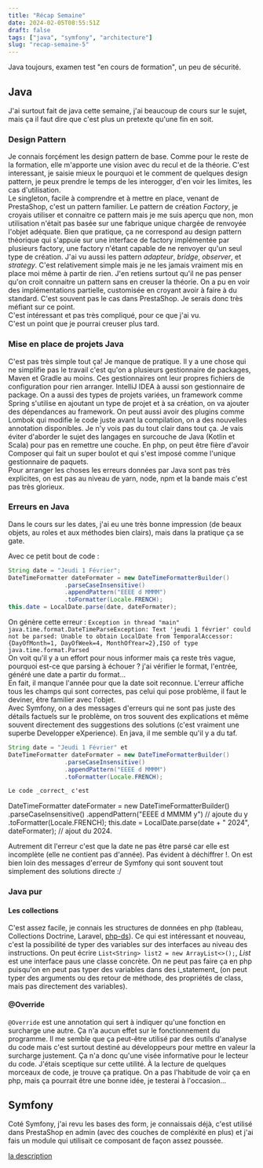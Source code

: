 ```yaml
---
title: "Récap Semaine"
date: 2024-02-05T08:55:51Z
draft: false
tags: ["java", "symfony", "architecture"]
slug: "recap-semaine-5"
---
```


Java toujours, examen test "en cours de formation", un peu de sécurité.

<!--more-->

## Java

J'ai surtout fait de java cette semaine, j'ai beaucoup de cours sur le sujet, mais ça il faut dire que c'est plus un pretexte qu'une fin en soit.

### Design Pattern

Je connais forçément les design pattern de base. Comme pour le reste de la formation, elle m'apporte une vision avec du recul et de la théorie. C'est interessant, je saisie mieux le pourquoi et le comment de quelques design pattern, je peux prendre le temps de les interogger, d'en voir les limites, les cas d'utilisation.  
Le singleton, facile à comprendre et à mettre en place, venant de PrestaShop, c'est un pattern familier.  Le pattern de création _Factory_, je croyais utiliser et connaitre ce pattern mais je me suis aperçu que non, mon utilisation n'était pas basée sur une fabrique unique chargée de renvoyée l'objet adéquate. Bien que pratique, ça ne correspond au design pattern théorique qui s'appuie sur une interface de factory implémentée par plusieurs factory, une factory n'étant capable de ne renvoyer qu'un seul type de création.
J'ai vu aussi les pattern _adapteur_, _bridge_, _observer_, et _strategy_. C'est relativement simple mais je ne les jamais vraiment mis en place moi même à partir de rien.  J'en retiens surtout qu'il ne pas penser qu'on croit connaitre un pattern sans en creuser la théorie. On a pu en voir des implémentations partielle, customisée en croyant avoir à faire à du standard. C'est souvent pas le cas dans PrestaShop. Je serais donc très méfiant sur ce point.  
C'est intéressant et pas très compliqué, pour ce que j'ai vu.  
C'est un point que je pourrai creuser plus tard.

### Mise en place de projets Java

C'est pas très simple tout ça! Je manque de pratique. Il y a une chose qui ne simplifie pas le travail c'est qu'on a plusieurs gestionnaire de packages, Maven et Gradle au moins. Ces gestionnaires ont leur propres fichiers de configuration pour rien arranger. IntelliJ IDEA à aussi son gestionnaire de package. On a aussi des types de projets variées, un framework comme Spring s'utilise en ajoutant un type de projet et à sa création, on va ajouter des dépendances au framework. On peut aussi avoir des plugins comme Lombok qui modifie le code juste avant la compilation, on a des nouvelles annotation disponibles. Je n'y vois pas du tout clair dans tout ça.  Je vais éviter d'aborder le sujet des langages en surcouche de Java (Kotlin et Scala) pour pas en remettre une couche.
En php, on peut être fière d'avoir Composer qui fait un super boulot et qui s'est imposé comme l'unique gestionnaire de paquets.  
Pour arranger les choses les erreurs données par Java sont pas très explicites, on est pas au niveau de yarn, node, npm et la bande mais c'est pas très glorieux.

### Erreurs en Java

Dans le cours sur les dates, j'ai eu une très bonne impression (de beaux objets, au roles et aux méthodes bien clairs), mais dans la pratique ça se gate.

Avec ce petit bout de code :

```java
String date = "Jeudi 1 Février";
DateTimeFormatter dateFormater = new DateTimeFormatterBuilder()
                .parseCaseInsensitive()
                .appendPattern("EEEE d MMMM")
                .toFormatter(Locale.FRENCH);
this.date = LocalDate.parse(date, dateFormater);
```
On génère cette erreur : `Exception in thread "main" java.time.format.DateTimeParseException: Text 'jeudi 1 février' could not be parsed: Unable to obtain LocalDate from TemporalAccessor: {DayOfMonth=1, DayOfWeek=4, MonthOfYear=2},ISO of type java.time.format.Parsed`  
On voit qu'il y a un effort pour nous informer mais ça reste très vague, pourquoi est-ce que parsing à échouer ? j'ai vérifier le format, l'entrée, généré une date a partir du format...  
En fait, il manque l'année pour que la date soit reconnue. L'erreur affiche tous les champs qui sont correctes, pas celui qui pose problème, il faut le deviner, être familier avec l'objet.  
Avec Symfony, on a des messages d'erreurs qui ne sont pas juste des détails factuels sur le problème, on tros souvent des explications et même souvent directement des suggestions des solutions (c'est vraiment une superbe Developper eXperience). En java, il me semble qu'il y a du taf.



```java
String date = "Jeudi 1 Février" et
DateTimeFormatter dateFormater = new DateTimeFormatterBuilder()
                .parseCaseInsensitive()
                .appendPattern("EEEE d MMMM")
                .toFormatter(Locale.FRENCH);

Le code _correct_ c'est
```
DateTimeFormatter dateFormater = new DateTimeFormatterBuilder()
                .parseCaseInsensitive()
                .appendPattern("EEEE d MMMM y") // ajoute du y
                .toFormatter(Locale.FRENCH);
this.date = LocalDate.parse(date + " 2024", dateFormater); // ajout du 2024.

Autrement dit l'erreur c'est que la date ne pas être parsé car elle est incomplète (elle ne contient pas d'année). Pas évident à déchiffrer !. On est bien loin des messages d'erreur de Symfony qui sont souvent tout simplement des solutions directe :/

### Java pur

#### Les collections

C'est assez facile, je connais les structures de données en php (tableau, Collections Doctrine, Laravel, [php-ds](https://www.php.net/ds)).
Ce qui est intéressant et nouveau, c'est la possibilité de typer des variables sur des interfaces au niveau des instructions. On peut écrire `List<String> list2 = new ArrayList<>();`, _List_ est une interface paus une classe concrète. On ne peut pas faire ça en php puisqu'on en peut pas typer des variables dans des i_statement_ (on peut typer des arguments ou des retour de méthode, des propriétés de class, mais pas directement des variables).

#### @Override

`@Override` est une annotation qui sert à indiquer qu'une fonction en surcharge une autre. Ça n'a aucun effet sur le fonctionnement du programme. Il me semble que ça peut-être utilisé par des outils d'analyse du code mais c'est surtout destiné au développeurs pour mettre en valeur la surcharge justement. Ça n'a donc qu'une visée informative pour le lecteur du code. J'étais sceptique sur cette utilité. À la lecture de quelques morceaux de code, je trouve ça pratique. On a pas l'habitude de voir ça en php, mais ça pourrait être une bonne idée, je testerai à l'occasion...

## Symfony

Coté Symfony, j'ai revu les bases des form, je connaissais déjà, c'est utilisé dans PrestaShop en admin (avec des couches de compléxité en plus) et j'ai fais un module qui utilisait ce composant de façon assez poussée.

[la description](url)

## 
